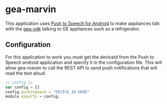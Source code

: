 gea-marvin
==========

This application uses [Push to Speech for Android](https://pushtospeech.appspot.com/) to make appliances talk with the [gea-sdk](https://github.com/GEMakers/gea-sdk) talking to GE appliances such as a refrigerator.

Configuration
-------------

For this application to work you must get the deviceid from the Push to Speech android application and specify it in the configuration file.  This will allow gea-maven to call the REST API to send push notifications that will read the text aloud.

``` javascript
// config.js
var config = {}
config.push2speech = "DEVICE_ID_HERE"
module.exports = config;
```
